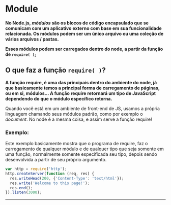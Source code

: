 # Module

**No Node.js, *módulos* são os blocos de código encapsulado que se comunicam com um aplicativo externo com base em sua funcionalidade relacionada. Os módulos podem ser um único arquivo ou uma coleção de vários arquivos / pastas.**

**Esses módulos podem ser carregados dentro do node, a partir da função de `require( )`;**

## O que faz a função `require( )`?

**A função require, é uma das principais dentro do ambiente do node, já que basicamente temos a principal forma de carregamento de páginas, ou em si, módulos… A função require retornará um tipo de JavaScript dependendo do que o módulo específico retorna.**

Quando você está em um ambiente de front-end de JS, usamos a própria linguagem chamando seus módulos padrão, como por exemplo o *document*. No node é a mesma coisa, e assim serve a função require!

### Exemplo: 
Este exemplo basicamente mostra que o programa de require, faz o carregamento de qualquer módulo e de qualquer tipo que seja somente em uma função, normalmente somente especificada seu tipo, depois sendo desenvolvida a partir de seu próprio argumento.
```jsx 
var http = require('http');
http.createServer(function (req, res) {
  res.writeHead(200, {'Content-Type': 'text/html'});
  res.write('Welcome to this page!');
  res.end();
}).listen(3000);
```
---